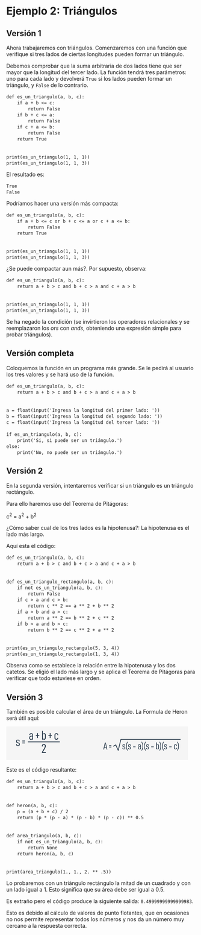 # Ejemplo 2: Triángulos

## Versión 1

Ahora trabajaremos con triángulos. Comenzaremos con una función que verifique si tres lados de ciertas longitudes pueden formar un triángulo.

Debemos comprobar que la suma arbitraria de dos lados tiene que ser mayor que la longitud del tercer lado. La función tendrá tres parámetros: uno para cada lado y devolverá `True` si los lados pueden formar un triángulo, y `False` de lo contrario.

```
def es_un_triangulo(a, b, c):
    if a + b <= c:
        return False
    if b + c <= a:
        return False
    if c + a <= b:
        return False
    return True


print(es_un_triangulo(1, 1, 1))
print(es_un_triangulo(1, 1, 3))
```

El resultado es:
```
True
False
```

Podríamos hacer una versión más compacta:

```
def es_un_triangulo(a, b, c):
    if a + b <= c or b + c <= a or c + a <= b:
        return False
    return True


print(es_un_triangulo(1, 1, 1))
print(es_un_triangulo(1, 1, 3))
```

¿Se puede compactar aun más?. Por supuesto, observa:

```
def es_un_triangulo(a, b, c):
    return a + b > c and b + c > a and c + a > b


print(es_un_triangulo(1, 1, 1))
print(es_un_triangulo(1, 1, 3))
```

Se ha negado la condición (se invirtieron los operadores relacionales y se reemplazaron los *ors* con *ands*, obteniendo una expresión simple para probar triángulos).

## Versión completa

Coloquemos la función en un programa más grande. Se le pedirá al usuario los tres valores y se hará uso de la función.

```
def es_un_triangulo(a, b, c):
    return a + b > c and b + c > a and c + a > b


a = float(input('Ingresa la longitud del primer lado: '))
b = float(input('Ingresa la longitud del segundo lado: '))
c = float(input('Ingresa la longitud del tercer lado: '))

if es_un_triangulo(a, b, c):
    print('Si, si puede ser un triángulo.')
else:
    print('No, no puede ser un triángulo.')
```

## Versión 2

En la segunda versión, intentaremos verificar si un triángulo es un triángulo rectángulo.

Para ello haremos uso del Teorema de Pitágoras:

c<sup>2</sup> = a<sup>2</sup> + b<sup>2</sup>

¿Cómo saber cual de los tres lados es la hipotenusa?: La hipotenusa es el lado más largo.

Aquí esta el código:

```
def es_un_triangulo(a, b, c):
    return a + b > c and b + c > a and c + a > b


def es_un_triangulo_rectangulo(a, b, c):
    if not es_un_triangulo(a, b, c):
        return False
    if c > a and c > b:
        return c ** 2 == a ** 2 + b ** 2
    if a > b and a > c:
        return a ** 2 == b ** 2 + c ** 2
    if b > a and b > c:
        return b ** 2 == c ** 2 + a ** 2


print(es_un_triangulo_rectangulo(5, 3, 4))
print(es_un_triangulo_rectangulo(1, 3, 4))
```

Observa como se establece la relación entre la hipotenusa y los dos catetos. Se eligió el lado más largo y se aplica el Teorema de Pitágoras para verificar que todo estuviese en orden.

## Versión 3

También es posible calcular el área de un triángulo. La Formula de Heron será útil aquí:

![heron](img/heron.png)

Este es el código resultante:

```
def es_un_triangulo(a, b, c):
    return a + b > c and b + c > a and c + a > b


def heron(a, b, c):
    p = (a + b + c) / 2
    return (p * (p - a) * (p - b) * (p - c)) ** 0.5


def area_triangulo(a, b, c):
    if not es_un_triangulo(a, b, c):
        return None
    return heron(a, b, c)


print(area_triangulo(1., 1., 2. ** .5))
```

Lo probaremos con un triángulo rectángulo la mitad de un cuadrado y con un lado igual a 1. Esto significa que su área debe ser igual a 0.5.

Es extraño pero el código produce la siguiente salida: `0.49999999999999983`.

Esto es debido al cálculo de valores de punto flotantes, que en ocasiones no nos permite representar todos los números y nos da un número muy cercano a la respuesta correcta.


